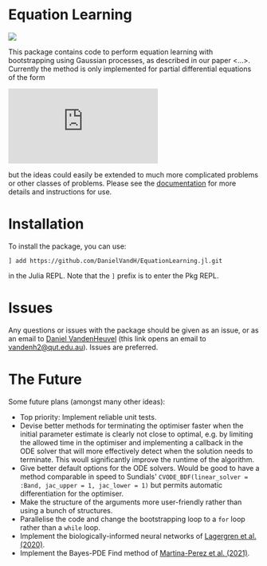 # Equation Learning

[![](https://img.shields.io/badge/docs-dev-blue.svg)](https://DanielVandH.github.io/EquationLearning.jl/dev)

This package contains code to perform equation learning with bootstrapping using Gaussian processes, as described in our paper <...>. Currently the method is only implemented for partial differential equations of the form

![equation](http://latex.codecogs.com/svg.latex?%5Cfrac%7B%5Cpartial%20u%7D%7B%5Cpartial%20t%7D%20=%20T(t;%20%5Cmathbf%7B%5Calpha%7D)%20%5Cleft%5B%5Cfrac%7B%5Cpartial%7D%7B%5Cpartial%20x%7D%5Cleft(D(u;%20%5Cmathbf%7B%5Cbeta%7D)%5Cfrac%7B%5Cpartial%20u%7D%7B%5Cpartial%20x%7D%5Cright)%20&plus;%20R(u;%20%5Cmathbf%7B%5Cgamma%7D)%5Cright%5D,)

but the ideas could easily be extended to much more complicated problems or other classes of problems. Please see the [documentation](https://DanielVandH.github.io/EquationLearning.jl/dev) for more details and instructions for use. 

# Installation 

To install the package, you can use:
```
] add https://github.com/DanielVandH/EquationLearning.jl.git
```
in the Julia REPL. Note that the `]` prefix is to enter the Pkg REPL.

# Issues 

Any questions or issues with the package should be given as an issue, or as an email to [Daniel VandenHeuvel](mailto:vandenh2@qut.edu.au?subject=GP%20Equation%20Learning&body=Dear%20Daniel,) (this link opens an email to vandenh2@qut.edu.au). Issues are preferred.

# The Future 

Some future plans (amongst many other ideas):

- Top priority: Implement reliable unit tests.
- Devise better methods for terminating the optimiser faster when the initial parameter estimate is clearly not close to optimal, e.g. by limiting the allowed time in the optimiser and implementing a callback in the ODE solver that will more effectively detect when the solution needs to terminate. This woull significantly improve the runtime of the algorithm.
- Give better default options for the ODE solvers. Would be good to have a method comparable in speed to Sundials' `CVODE_BDF(linear_solver = :Band, jac_upper = 1, jac_lower = 1)` but permits automatic differentiation for the optimiser.
- Make the structure of the arguments more user-friendly rather than using a bunch of structures.
- Parallelise the code and change the bootstrapping loop to a `for` loop rather than a `while` loop. 
- Implement the biologically-informed neural networks of [Lagergren et al. (2020)](https://doi.org/10.1371/journal.pcbi.1008462).
- Implement the Bayes-PDE Find method of [Martina-Perez et al. (2021)](https://doi.org/10.1098/rspa.2021.0426).
